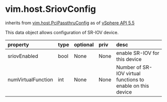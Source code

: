vim.host.SriovConfig
====================
inherits from [vim.host.PciPassthruConfig](docs/vim.host.PciPassthruConfig.md)
as of [vSphere API 5.5](vim.version.md#vim.version.version9)


This data object allows configuration of SR-IOV device.

| property | type | optional | priv | desc |
|:---------|:-----|:---------|:-----|:-----|
| sriovEnabled | bool | None | None | enable SR-IOV for this device |
| numVirtualFunction | int | None | None | Number of SR-IOV virtual functions to enable on this device |


